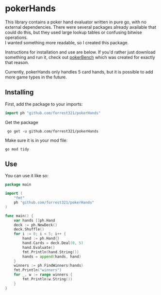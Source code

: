# pokerHands

This library contains a poker hand evaluator written in pure go, with no external dependencies.  There were several 
packages already available that could do this, but they used large lookup tables or confusing bitwise operations.  
I wanted something more readable, so I created this package.

Instructions for installation and use are below. If you'd rather just download something and run it, 
check out [pokerBench](https://github.com/forrest321/pokerBench) which was created for exactly that reason.

Currently, pokerHands only handles 5 card hands, but it is possible to add more game types in the future.

## Installing

First, add the package to your imports:
```go
import ph "github.com/forrest321/pokerHands"
```
Get the package
```shell
 go get -u github.com/forrest321/pokerHands
```
Make sure it is in your mod file:
```shell
go mod tidy
```

## Use
You can use it like so:
```go
package main

import (
	"fmt"
	ph "github.com/forrest321/pokerHands"
)

func main() {
	var hands []ph.Hand
	deck := ph.NewDeck()
	deck.Shuffle()
	for i := 0; i < 5; i++ {
		hand := ph.Hand{}
		hand.Cards = deck.Deal(0, 5)
		hand.Evaluate()
		fmt.Println(hand.String())
		hands = append(hands, hand)
	}
	winners := ph.FindWinners(hands)
	fmt.Println("winners")
	for _, w := range winners {
		fmt.Println(w.String())
	}
}
```
